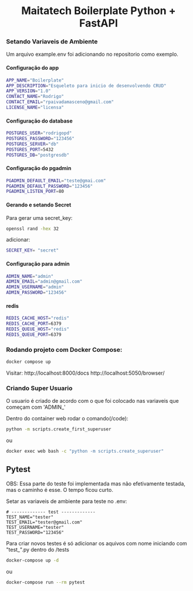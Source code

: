 <h1 align="center"> Maitatech Boilerplate Python + FastAPI</h1>

### Setando Variaveis de Ambiente

Um arquivo example.env foi adicionando no repositorio como exemplo.

#### Configuração do app
```sh
APP_NAME="Boilerplate"
APP_DESCRIPTION="Esqueleto para inicio de desenvolvendo CRUD"
APP_VERSION="1.0"
CONTACT_NAME="Rodrigo"
CONTACT_EMAIL="rpaivadamasceno@gmail.com"
LICENSE_NAME="licensa"
```
#### Configuração do database
```sh
POSTGRES_USER="rodrigopd"
POSTGRES_PASSWORD="123456"
POSTGRES_SERVER="db"
POSTGRES_PORT=5432
POSTGRES_DB="postgresdb"
```
#### Configuração do pgadmin

```sh
PGADMIN_DEFAULT_EMAIL="teste@gmai.com"
PGADMIN_DEFAULT_PASSWORD="123456"
PGADMIN_LISTEN_PORT=80
```
#### Gerando e setando Secret
Para gerar uma secret_key:
```sh
openssl rand -hex 32
```
adicionar:
```sh
SECRET_KEY= "secret"
```
#### Configuração para admin

```sh
ADMIN_NAME="admin"
ADMIN_EMAIL="admin@gmail.com"
ADMIN_USERNAME="admin"
ADMIN_PASSWORD="123456"
```
#### redis
```sh
REDIS_CACHE_HOST="redis"
REDIS_CACHE_PORT=6379
REDIS_QUEUE_HOST="redis"
REDIS_QUEUE_PORT=6379
```

### Rodando projeto com Docker Compose:

```sh
docker compose up
```

Visitar: 
http://localhost:8000/docs
http://localhost:5050/browser/


### Criando Super Usuario

O usuario é criado de acordo com o que foi colocado nas variaveis que começam com 'ADMIN_'

Dentro do container web rodar o comando(/code):

```sh
python -m scripts.create_first_superuser
```

ou

```sh
docker exec web bash -c "python -m scripts.create_superuser"
```

## Pytest

OBS: Essa parte do teste foi implementada mas não efetivamente testada, mas o caminho é esse. O tempo ficou curto.

Setar as variaveis de ambiente para teste no .env:

```
# ------------- test -------------
TEST_NAME="tester"
TEST_EMAIL="tester@gmail.com"
TEST_USERNAME="tester"
TEST_PASSWORD="123456"
```

Para criar novos testes é só adicionar os aquivos com nome iniciando com "test_".py dentro do /tests

```sh
docker-compose up -d
```
ou

```sh
docker-compose run --rm pytest
```
